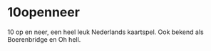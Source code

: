 # 10openneer
10 op en neer, een heel leuk Nederlands kaartspel. Ook bekend als Boerenbridge en Oh hell.
